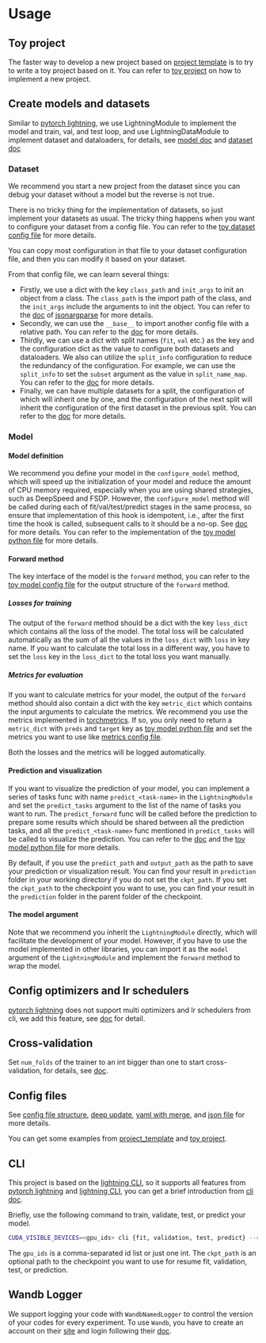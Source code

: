 # Usage

## Toy project

The faster way to develop a new project based on [project template](https://github.com/shenmishajing/project_template) is to try to write a toy project based on it. You can refer to [toy project](https://github.com/shenmishajing/toy_project) on how to implement a new project.

## Create models and datasets

Similar to [pytorch lightning](https://pytorch-lightning.readthedocs.io/en/stable/), we use LightningModule to implement the model and train, val, and test loop, and use LightningDataModule to implement dataset and dataloaders, for details, see [model doc](../core/model.md) and [dataset doc](../core/dataset.md)

### Dataset

We recommend you start a new project from the dataset since you can debug your dataset without a model but the reverse is not true.

There is no tricky thing for the implementation of datasets, so just implement your datasets as usual. The tricky thing happens when you want to configure your dataset from a config file. You can refer to the [toy dataset config file]( https://github.com/shenmishajing/toy_project/blob/main/configs/datasets/toy_dataset/toy_dataset.yaml) for more details.

You can copy most configuration in that file to your dataset configuration file, and then you can modify it based on your dataset.

From that config file, we can learn several things:

- Firstly, we use a dict with the key `class_path` and `init_args` to init an object from a class. The `class_path` is the import path of the class, and the `init_args` include the arguments to init the object. You can refer to the [doc](https://jsonargparse.readthedocs.io/en/stable/#class-type-and-sub-classes) of [jsonargparse](https://github.com/omni-us/jsonargparse/) for more details.
- Secondly, we can use the `__base__` to import another config file with a relative path. You can refer to the [doc](../configs/argument_parsers/yaml_with_merge.md) for more details.
- Thirdly, we can use a dict with split names (`fit`, `val` etc.) as the key and the configuration dict as the value to configure both datasets and dataloaders. We also can utilize the `split_info` configuration to reduce the redundancy of the configuration. For example, we can use the `split_info` to set the `subset` argument as the value in `split_name_map`. You can refer to the [doc](../core/dataset.md) for more details.
- Finally, we can have multiple datasets for a split, the configuration of which will inherit one by one, and the configuration of the next split will inherit the configuration of the first dataset in the previous split. You can refer to the [doc](../core/dataset.md) for more details.

### Model

#### Model definition

We recommend you define your model in the `configure_model` method, which will speed up the initialization of your model and reduce the amount of CPU memory required, especially when you are using shared strategies, such as DeepSpeed and FSDP. However, the `configure_model` method will be called during each of fit/val/test/predict stages in the same process, so ensure that implementation of this hook is idempotent, i.e., after the first time the hook is called, subsequent calls to it should be a no-op. See [doc](../core/model.md) for more details. You can refer to the implementation of the [toy model python file](https://github.com/shenmishajing/toy_project/blob/main/src/project/models/toy_model.py) for more details.

#### Forward method

The key interface of the model is the `forward` method, you can refer to the [toy model config file](https://github.com/shenmishajing/toy_project/blob/main/src/project/models/toy_model.py) for the output structure of the `forward` method.

##### Losses for training

The output of the `forward` method should be a dict with the key `loss_dict` which contains all the loss of the model. The total loss will be calculated automatically as the sum of all the values in the `loss_dict` with `loss` in key name. If you want to calculate the total loss in a different way, you have to set the `loss` key in the `loss_dict` to  the total loss you want manually.

##### Metrics for evaluation

If you want to calculate metrics for your model, the output of the `forward` method should also contain a dict with the key `metric_dict` which contains the input arguments to calculate the metrics. We recommend you use the metrics implemented in [torchmetrics](https://lightning.ai/docs/torchmetrics/stable/). If so, you only need to return a `metric_dict` with `preds` and `target` key as [toy model python file](https://github.com/shenmishajing/toy_project/blob/main/src/project/models/toy_model.py) and set the metrics you want to use like [metrics config file](https://github.com/shenmishajing/toy_project/blob/main/configs/metrics/classification.yaml).

Both the losses and the metrics will be logged automatically.

#### Prediction and visualization

If you want to visualize the prediction of your model, you can implement a series of tasks func with name `predict_<task-name>` in the `LightningModule` and set the `predict_tasks` argument to the list of the name of tasks you want to run. The `predict_forward` func will be called before the prediction to prepare some results which should be shared between all the prediction tasks, and all the `predict_<task-name>` func mentioned in `predict_tasks` will be called to visualize the prediction. You can refer to the [doc](../core/model.md) and the [toy model python file](https://github.com/shenmishajing/toy_project/blob/main/src/project/models/toy_model.py) for more details.

By default, if you use the `predict_path` and `output_path` as the path to save your prediction or visualization result. You can find your result in `prediction` folder in your working directory if you do not set the `ckpt_path`. If you set the `ckpt_path` to the checkpoint you want to use, you can find your result in the `prediction` folder in the parent folder of the checkpoint.

#### The model argument

Note that we recommend you inherit the `LightningModule` directly, which will facilitate the development of your model. However, if you have to use the model implemented in other libraries, you can import it as the `model` argument of the `LightningModule` and implement the `forward` method to wrap the model.

## Config optimizers and lr schedulers

[pytorch lightning](https://pytorch-lightning.readthedocs.io/en/stable/) does not support multi optimizers and lr schedulers from cli, we add this feature, see [doc](../core/optimizer_config.md) for detail.

## Cross-validation

Set `num_folds` of the trainer to an int bigger than one to start cross-validation, for details, see [doc](../core/trainer.md).

## Config files

See [config file structure](../configs/config_file_structure.md), [deep update](../configs/deep_update.md), [yaml with merge](../configs/argument_parsers/yaml_with_merge.md), and [json file](../configs/argument_parsers/json_file.md) for more details.

You can get some examples from [project_template](https://github.com/shenmishajing/project_template) and [toy project](https://github.com/shenmishajing/toy_project).

## CLI

This project is based on the [lightning CLI](https://pytorch-lightning.readthedocs.io/en/stable/cli/lightning_cli.html), so it supports all features from [pytorch lightning](https://pytorch-lightning.readthedocs.io/en/stable/) and [lightning CLI](https://pytorch-lightning.readthedocs.io/en/stable/cli/lightning_cli.html), you can get a brief introduction from [cli doc](../tools/cli.md).

Briefly, use the following command to train, validate, test, or predict your model.

```bash
CUDA_VISIBLE_DEVICES=<gpu_ids> cli {fit, validation, test, predict} --config configs/runs/path/to/config [ --ckpt_path path/to/checkpoint ]
```

The `gpu_ids` is a comma-separated id list or just one int. The `ckpt_path` is an optional path to the checkpoint you want to use for resume fit, validation, test, or prediction.

## Wandb Logger

We support logging your code with `WandbNamedLogger` to control the version of your codes for every experiment. To use `Wandb`, you have to create an account on their [site](https://wandb.ai/) and login following their [doc](https://docs.wandb.ai/quickstart).

